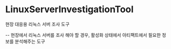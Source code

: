 # LinuxServerInvestigationTool
현장 대응용 리눅스 서버 조사 도구

--
현장에서 리눅스 서버를 조사 해야 할 경우,
활성화 상태에서 아티팩트에서 필요한 정보를 분석해주는 도구

